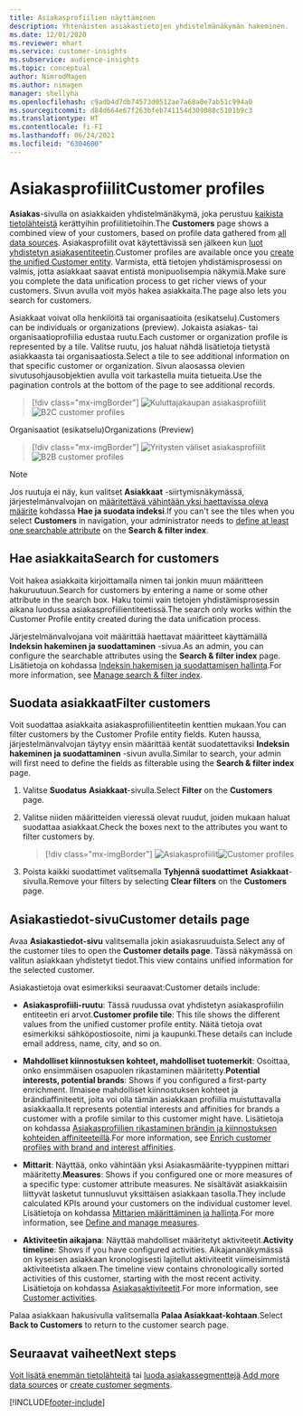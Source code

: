 ```yaml
---
title: Asiakasprofiilien näyttäminen
description: Yhtenäisten asiakastietojen yhdistelmänäkymän hakeminen.
ms.date: 12/01/2020
ms.reviewer: mhart
ms.service: customer-insights
ms.subservice: audience-insights
ms.topic: conceptual
author: NimrodMagen
ms.author: nimagen
manager: shellyha
ms.openlocfilehash: c9adb4d7db74573d0512ae7a68a0e7ab51c994a0
ms.sourcegitcommit: d84d664e67f263bfeb741154d309088c5101b9c3
ms.translationtype: HT
ms.contentlocale: fi-FI
ms.lasthandoff: 06/24/2021
ms.locfileid: "6304600"
---
```

# <a name="customer-profiles"></a><span data-ttu-id="271ad-103">Asiakasprofiilit</span><span class="sxs-lookup"><span data-stu-id="271ad-103">Customer profiles</span></span>

<span data-ttu-id="271ad-104">**Asiakas**-sivulla on asiakkaiden yhdistelmänäkymä, joka perustuu [kaikista tietolähteistä](data-sources.md) kerättyihin profiilitietoihin.</span><span class="sxs-lookup"><span data-stu-id="271ad-104">The **Customers** page shows a combined view of your customers, based on profile data gathered from [all data sources](data-sources.md).</span></span> <span data-ttu-id="271ad-105">Asiakasprofiilit ovat käytettävissä sen jälkeen kun [luot yhdistetyn asiakasentiteetin](data-unification.md).</span><span class="sxs-lookup"><span data-stu-id="271ad-105">Customer profiles are available once you [create the unified Customer entity](data-unification.md).</span></span> <span data-ttu-id="271ad-106">Varmista, että tietojen yhdistämisprosessi on valmis, jotta asiakkaat saavat entistä monipuolisempia näkymiä.</span><span class="sxs-lookup"><span data-stu-id="271ad-106">Make sure you complete the data unification process to get richer views of your customers.</span></span> <span data-ttu-id="271ad-107">Sivun avulla voit myös hakea asiakkaita.</span><span class="sxs-lookup"><span data-stu-id="271ad-107">The page also lets you search for customers.</span></span>

<span data-ttu-id="271ad-108">Asiakkaat voivat olla henkilöitä tai organisaatioita (esikatselu).</span><span class="sxs-lookup"><span data-stu-id="271ad-108">Customers can be individuals or organizations (preview).</span></span> <span data-ttu-id="271ad-109">Jokaista asiakas- tai organisaatioprofiilia edustaa ruutu.</span><span class="sxs-lookup"><span data-stu-id="271ad-109">Each customer or organization profile is represented by a tile.</span></span> <span data-ttu-id="271ad-110">Valitse ruutu, jos haluat nähdä lisätietoja tietystä asiakkaasta tai organisaatiosta.</span><span class="sxs-lookup"><span data-stu-id="271ad-110">Select a tile to see additional information on that specific customer or organization.</span></span> <span data-ttu-id="271ad-111">Sivun alaosassa olevien sivutusohjausobjektien avulla voit tarkastella muita tietueita.</span><span class="sxs-lookup"><span data-stu-id="271ad-111">Use the pagination controls at the bottom of the page to see additional records.</span></span>

> [!div class="mx-imgBorder"] 
> <span data-ttu-id="271ad-112">![Kuluttajakaupan asiakasprofiilit](media/profiles-customers.png "Kuluttajakaupan asiakasprofiilit")</span><span class="sxs-lookup"><span data-stu-id="271ad-112">![B2C customer profiles](media/profiles-customers.png "B2C customer profiles")</span></span>

<span data-ttu-id="271ad-113">Organisaatiot (esikatselu)</span><span class="sxs-lookup"><span data-stu-id="271ad-113">Organizations (Preview)</span></span>
> [!div class="mx-imgBorder"] 
> <span data-ttu-id="271ad-114">![Yritysten väliset asiakasprofiilit](media/profile-customers-b2b.png "Yritysten väliset asiakasprofiilit")</span><span class="sxs-lookup"><span data-stu-id="271ad-114">![B2B customer profiles](media/profile-customers-b2b.png "B2B customer profiles")</span></span>

> [!NOTE]
> <span data-ttu-id="271ad-115">Jos ruutuja ei näy, kun valitset **Asiakkaat** -siirtymisnäkymässä, järjestelmänvalvojan on [määritettävä vähintään yksi haettavissa oleva määrite](search-filter-index.md) kohdassa **Hae ja suodata indeksi**.</span><span class="sxs-lookup"><span data-stu-id="271ad-115">If you can't see the tiles when you select **Customers** in navigation, your administrator needs to [define at least one searchable attribute](search-filter-index.md) on the **Search & filter index**.</span></span>

## <a name="search-for-customers"></a><span data-ttu-id="271ad-116">Hae asiakkaita</span><span class="sxs-lookup"><span data-stu-id="271ad-116">Search for customers</span></span>

<span data-ttu-id="271ad-117">Voit hakea asiakkaita kirjoittamalla nimen tai jonkin muun määritteen hakuruutuun.</span><span class="sxs-lookup"><span data-stu-id="271ad-117">Search for customers by entering a name or some other attribute in the search box.</span></span> <span data-ttu-id="271ad-118">Haku toimii vain tietojen yhdistämisprosessin aikana luodussa asiakasprofiilientiteetissä.</span><span class="sxs-lookup"><span data-stu-id="271ad-118">The search only works within the Customer Profile entity created during the data unification process.</span></span>

<span data-ttu-id="271ad-119">Järjestelmänvalvojana voit määrittää haettavat määritteet käyttämällä **Indeksin hakeminen ja suodattaminen** -sivua.</span><span class="sxs-lookup"><span data-stu-id="271ad-119">As an admin, you can configure the searchable attributes using the **Search & filter index** page.</span></span> <span data-ttu-id="271ad-120">Lisätietoja on kohdassa [Indeksin hakemisen ja suodattamisen hallinta](search-filter-index.md).</span><span class="sxs-lookup"><span data-stu-id="271ad-120">For more information, see [Manage search & filter index](search-filter-index.md).</span></span>

## <a name="filter-customers"></a><span data-ttu-id="271ad-121">Suodata asiakkaat</span><span class="sxs-lookup"><span data-stu-id="271ad-121">Filter customers</span></span>

<span data-ttu-id="271ad-122">Voit suodattaa asiakkaita asiakasprofiilientiteetin kenttien mukaan.</span><span class="sxs-lookup"><span data-stu-id="271ad-122">You can filter customers by the Customer Profile entity fields.</span></span> <span data-ttu-id="271ad-123">Kuten haussa, järjestelmänvalvojan täytyy ensin määrittää kentät suodatettaviksi **Indeksin hakeminen ja suodattaminen** -sivun avulla.</span><span class="sxs-lookup"><span data-stu-id="271ad-123">Similar to search, your admin will first need to define the fields as filterable using the **Search & filter index** page.</span></span>

1. <span data-ttu-id="271ad-124">Valitse **Suodatus** **Asiakkaat**-sivulla.</span><span class="sxs-lookup"><span data-stu-id="271ad-124">Select **Filter** on the **Customers** page.</span></span>

2. <span data-ttu-id="271ad-125">Valitse niiden määritteiden vieressä olevat ruudut, joiden mukaan haluat suodattaa asiakkaat.</span><span class="sxs-lookup"><span data-stu-id="271ad-125">Check the boxes next to the attributes you want to filter customers by.</span></span>

   > [!div class="mx-imgBorder"] 
   > <span data-ttu-id="271ad-126">![Asiakasprofiilit](media/profiles-customers3.png "Asiakasprofiilit")</span><span class="sxs-lookup"><span data-stu-id="271ad-126">![Customer profiles](media/profiles-customers3.png "Customer profiles")</span></span>

3. <span data-ttu-id="271ad-127">Poista kaikki suodattimet valitsemalla **Tyhjennä suodattimet** **Asiakkaat**-sivulla.</span><span class="sxs-lookup"><span data-stu-id="271ad-127">Remove your filters by selecting **Clear filters** on the **Customers** page.</span></span>

##  <a name="customer-details-page"></a><span data-ttu-id="271ad-128">Asiakastiedot-sivu</span><span class="sxs-lookup"><span data-stu-id="271ad-128">Customer details page</span></span>

<span data-ttu-id="271ad-129">Avaa **Asiakastiedot-sivu** valitsemalla jokin asiakasruuduista.</span><span class="sxs-lookup"><span data-stu-id="271ad-129">Select any of the customer tiles to open the **Customer details page**.</span></span> <span data-ttu-id="271ad-130">Tässä näkymässä on valitun asiakkaan yhdistetyt tiedot.</span><span class="sxs-lookup"><span data-stu-id="271ad-130">This view contains unified information for the selected customer.</span></span>

<span data-ttu-id="271ad-131">Asiakastietoja ovat esimerkiksi seuraavat:</span><span class="sxs-lookup"><span data-stu-id="271ad-131">Customer details include:</span></span>

-   <span data-ttu-id="271ad-132">**Asiakasprofiili-ruutu**: Tässä ruudussa ovat yhdistetyn asiakasprofiilin entiteetin eri arvot.</span><span class="sxs-lookup"><span data-stu-id="271ad-132">**Customer profile tile**: This tile shows the different values from the unified customer profile entity.</span></span> <span data-ttu-id="271ad-133">Näitä tietoja ovat esimerkiksi sähköpostiosoite, nimi ja kaupunki.</span><span class="sxs-lookup"><span data-stu-id="271ad-133">These details can include email address, name, city, and so on.</span></span> 

-   <span data-ttu-id="271ad-134">**Mahdolliset kiinnostuksen kohteet, mahdolliset tuotemerkit**: Osoittaa, onko ensimmäisen osapuolen rikastaminen määritetty.</span><span class="sxs-lookup"><span data-stu-id="271ad-134">**Potential interests, potential brands**: Shows if you configured a first-party enrichment.</span></span> <span data-ttu-id="271ad-135">Ilmaisee mahdolliset kiinnostuksen kohteet ja brändiaffiniteetit, joita voi olla tämän asiakkaan profiilia muistuttavalla asiakkaalla.</span><span class="sxs-lookup"><span data-stu-id="271ad-135">It represents potential interests and affinities for brands a customer with a profile similar to this customer might have.</span></span> <span data-ttu-id="271ad-136">Lisätietoja on kohdassa [Asiakasprofiilien rikastaminen brändin ja kiinnostuksen kohteiden affiniteeteillä](enrichment-microsoft.md).</span><span class="sxs-lookup"><span data-stu-id="271ad-136">For more information, see [Enrich customer profiles with brand and interest affinities](enrichment-microsoft.md).</span></span>

-   <span data-ttu-id="271ad-137">**Mittarit**: Näyttää, onko vähintään yksi Asiakasmäärite-tyyppinen mittari määritetty.</span><span class="sxs-lookup"><span data-stu-id="271ad-137">**Measures**: Shows if you configured one or more measures of a specific type: customer attribute measures.</span></span> <span data-ttu-id="271ad-138">Ne sisältävät asiakkaisiin liittyvät lasketut tunnusluvut yksittäisen asiakkaan tasolla.</span><span class="sxs-lookup"><span data-stu-id="271ad-138">They include calculated KPIs around your customers on the individual customer level.</span></span> <span data-ttu-id="271ad-139">Lisätietoja on kohdassa [Mittarien määrittäminen ja hallinta](measures.md).</span><span class="sxs-lookup"><span data-stu-id="271ad-139">For more information, see [Define and manage measures](measures.md).</span></span>

-   <span data-ttu-id="271ad-140">**Aktiviteetin aikajana**: Näyttää mahdolliset määritetyt aktiviteetit.</span><span class="sxs-lookup"><span data-stu-id="271ad-140">**Activity timeline**: Shows if you have configured activities.</span></span> <span data-ttu-id="271ad-141">Aikajananäkymässä on kyseisen asiakkaan kronologisesti lajitellut aktiviteetit viimeisimmistä aktiviteetista alkaen.</span><span class="sxs-lookup"><span data-stu-id="271ad-141">The timeline view contains chronologically sorted activities of this customer, starting with the most recent activity.</span></span> <span data-ttu-id="271ad-142">Lisätietoja on kohdassa [Asiakasaktiviteetit](activities.md).</span><span class="sxs-lookup"><span data-stu-id="271ad-142">For more information, see [Customer activities](activities.md).</span></span>

<span data-ttu-id="271ad-143">Palaa asiakkaan hakusivulla valitsemalla **Palaa Asiakkaat-kohtaan**.</span><span class="sxs-lookup"><span data-stu-id="271ad-143">Select **Back to Customers** to return to the customer search page.</span></span>

## <a name="next-steps"></a><span data-ttu-id="271ad-144">Seuraavat vaiheet</span><span class="sxs-lookup"><span data-stu-id="271ad-144">Next steps</span></span>

<span data-ttu-id="271ad-145">[Voit lisätä enemmän tietolähteitä](data-sources.md) tai [luoda asiakassegmenttejä](segments.md).</span><span class="sxs-lookup"><span data-stu-id="271ad-145">[Add more data sources](data-sources.md) or [create customer segments](segments.md).</span></span>


[!INCLUDE[footer-include](../includes/footer-banner.md)]
